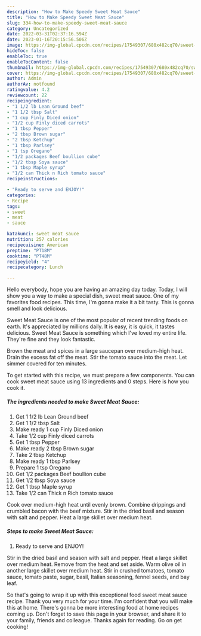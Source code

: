 ```yaml
---
description: "How to Make Speedy Sweet Meat Sauce"
title: "How to Make Speedy Sweet Meat Sauce"
slug: 334-how-to-make-speedy-sweet-meat-sauce
category: Uncategorized
date: 2022-03-31T02:37:16.594Z
date: 2023-01-16T20:15:56.506Z
image: https://img-global.cpcdn.com/recipes/17549307/680x482cq70/sweet-meat-sauce-recipe-main-photo.jpg
hideToc: false
enableToc: true
enableTocContent: false
thumbnail: https://img-global.cpcdn.com/recipes/17549307/680x482cq70/sweet-meat-sauce-recipe-main-photo.jpg
cover: https://img-global.cpcdn.com/recipes/17549307/680x482cq70/sweet-meat-sauce-recipe-main-photo.jpg
author: Admin
authorAv: notfound
ratingvalue: 4.2
reviewcount: 22
recipeingredient:
- "1 1/2 lb Lean Ground beef"
- "1 1/2 tbsp Salt"
- "1 cup Finly Diced onion"
- "1/2 cup Finly diced carrots"
- "1 tbsp Pepper"
- "2 tbsp Brown sugar"
- "2 tbsp Ketchup"
- "1 tbsp Parlsey"
- "1 tsp Oregano"
- "1/2 packages Beef boullion cube"
- "1/2 tbsp Soya sauce"
- "1 tbsp Maple syrup"
- "1/2 can Thick n Rich tomato sauce"
recipeinstructions:

- "Ready to serve and ENJOY!"
categories:
- Recipe
tags:
- sweet
- meat
- sauce

katakunci: sweet meat sauce 
nutrition: 257 calories
recipecuisine: American
preptime: "PT18M"
cooktime: "PT48M"
recipeyield: "4"
recipecategory: Lunch

---
```



Hello everybody, hope you are having an amazing day today. Today, I will show you a way to make a special dish, sweet meat sauce. One of my favorites food recipes. This time, I'm gonna make it a bit tasty. This is gonna smell and look delicious.

Sweet Meat Sauce is one of the most popular of recent trending foods on earth. It's appreciated by millions daily. It is easy, it is quick, it tastes delicious. Sweet Meat Sauce is something which I've loved my entire life. They're fine and they look fantastic.

Brown the meat and spices in a large saucepan over medium-high heat. Drain the excess fat off the meat. Stir the tomato sauce into the meat. Let simmer covered for ten minutes.


To get started with this recipe, we must prepare a few components. You can cook sweet meat sauce using 13 ingredients and 0 steps. Here is how you cook it.

<!--inarticleads1-->

##### The ingredients needed to make Sweet Meat Sauce:

1. Get 1 1/2 lb Lean Ground beef
1. Get 1 1/2 tbsp Salt
1. Make ready 1 cup Finly Diced onion
1. Take 1/2 cup Finly diced carrots
1. Get 1 tbsp Pepper
1. Make ready 2 tbsp Brown sugar
1. Take 2 tbsp Ketchup
1. Make ready 1 tbsp Parlsey
1. Prepare 1 tsp Oregano
1. Get 1/2 packages Beef boullion cube
1. Get 1/2 tbsp Soya sauce
1. Get 1 tbsp Maple syrup
1. Take 1/2 can Thick n Rich tomato sauce


Cook over medium-high heat until evenly brown. Combine drippings and crumbled bacon with the beef mixture. Stir in the dried basil and season with salt and pepper. Heat a large skillet over medium heat. 

<!--inarticleads2-->

##### Steps to make Sweet Meat Sauce:


1. Ready to serve and ENJOY!

Stir in the dried basil and season with salt and pepper. Heat a large skillet over medium heat. Remove from the heat and set aside. Warm olive oil in another large skillet over medium heat. Stir in crushed tomatoes, tomato sauce, tomato paste, sugar, basil, Italian seasoning, fennel seeds, and bay leaf. 

So that's going to wrap it up with this exceptional food sweet meat sauce recipe. Thank you very much for your time. I'm confident that you will make this at home. There's gonna be more interesting food at home recipes coming up. Don't forget to save this page in your browser, and share it to your family, friends and colleague. Thanks again for reading. Go on get cooking!
